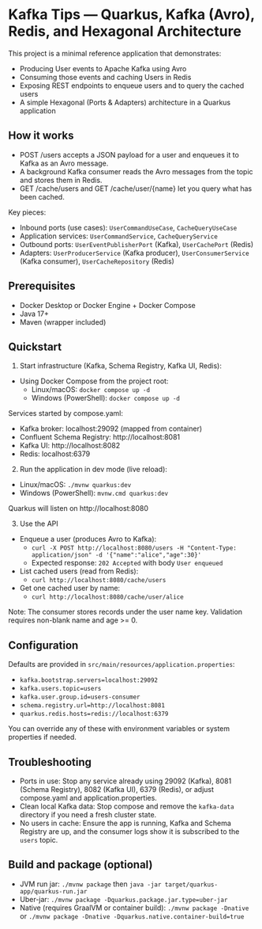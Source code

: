 # Kafka Tips — Quarkus, Kafka (Avro), Redis, and Hexagonal Architecture

This project is a minimal reference application that demonstrates:
- Producing User events to Apache Kafka using Avro
- Consuming those events and caching Users in Redis
- Exposing REST endpoints to enqueue users and to query the cached users
- A simple Hexagonal (Ports & Adapters) architecture in a Quarkus application

## How it works
- POST /users accepts a JSON payload for a user and enqueues it to Kafka as an Avro message.
- A background Kafka consumer reads the Avro messages from the topic and stores them in Redis.
- GET /cache/users and GET /cache/user/{name} let you query what has been cached.

Key pieces:
- Inbound ports (use cases): `UserCommandUseCase`, `CacheQueryUseCase`
- Application services: `UserCommandService`, `CacheQueryService`
- Outbound ports: `UserEventPublisherPort` (Kafka), `UserCachePort` (Redis)
- Adapters: `UserProducerService` (Kafka producer), `UserConsumerService` (Kafka consumer), `UserCacheRepository` (Redis)

## Prerequisites
- Docker Desktop or Docker Engine + Docker Compose
- Java 17+
- Maven (wrapper included)

## Quickstart

1) Start infrastructure (Kafka, Schema Registry, Kafka UI, Redis):

- Using Docker Compose from the project root:
  - Linux/macOS: `docker compose up -d`
  - Windows (PowerShell): `docker compose up -d`

Services started by compose.yaml:
- Kafka broker: localhost:29092 (mapped from container)
- Confluent Schema Registry: http://localhost:8081
- Kafka UI: http://localhost:8082
- Redis: localhost:6379

2) Run the application in dev mode (live reload):
- Linux/macOS: `./mvnw quarkus:dev`
- Windows (PowerShell): `mvnw.cmd quarkus:dev`

Quarkus will listen on http://localhost:8080

3) Use the API
- Enqueue a user (produces Avro to Kafka):
  - `curl -X POST http://localhost:8080/users -H "Content-Type: application/json" -d '{"name":"alice","age":30}'`
  - Expected response: `202 Accepted` with body `User enqueued`
- List cached users (read from Redis):
  - `curl http://localhost:8080/cache/users`
- Get one cached user by name:
  - `curl http://localhost:8080/cache/user/alice`

Note: The consumer stores records under the user name key. Validation requires non-blank name and age >= 0.

## Configuration
Defaults are provided in `src/main/resources/application.properties`:
- `kafka.bootstrap.servers=localhost:29092`
- `kafka.users.topic=users`
- `kafka.user.group.id=users-consumer`
- `schema.registry.url=http://localhost:8081`
- `quarkus.redis.hosts=redis://localhost:6379`

You can override any of these with environment variables or system properties if needed.

## Troubleshooting
- Ports in use: Stop any service already using 29092 (Kafka), 8081 (Schema Registry), 8082 (Kafka UI), 6379 (Redis), or adjust compose.yaml and application.properties.
- Clean local Kafka data: Stop compose and remove the `kafka-data` directory if you need a fresh cluster state.
- No users in cache: Ensure the app is running, Kafka and Schema Registry are up, and the consumer logs show it is subscribed to the `users` topic.

## Build and package (optional)
- JVM run jar: `./mvnw package` then `java -jar target/quarkus-app/quarkus-run.jar`
- Uber-jar: `./mvnw package -Dquarkus.package.jar.type=uber-jar`
- Native (requires GraalVM or container build): `./mvnw package -Dnative` or `./mvnw package -Dnative -Dquarkus.native.container-build=true`
